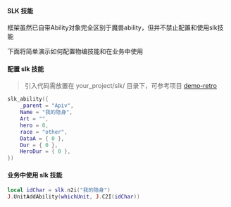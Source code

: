#### SLK 技能

框架虽然已自带Ability对象完全区别于魔兽ability，但并不禁止配置和使用slk技能

下面将简单演示如何配置物编技能和在业务中使用

#### 配置 slk 技能

> 引入代码需放置在 your_project/slk/ 目录下，可参考项目 [demo-retro](https://github.com/x-lik/demo-retro)

```lua
slk_ability({
    _parent = "Apiv",
    Name = "我的隐身",
    Art = "",
    hero = 0,
    race = "other",
    DataA = { 0 },
    Dur = { 0 },
    HeroDur = { 0 },
})
```

#### 业务中使用 slk 技能

```lua
local idChar = slk.n2i("我的隐身")
J.UnitAddAbility(whichUnit, J.C2I(idChar))
```